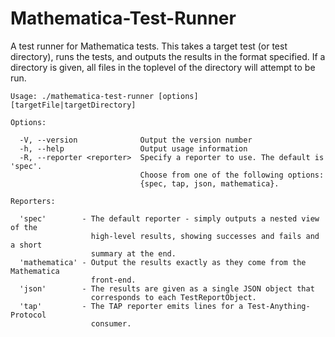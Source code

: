 # Mathematica-Test-Runner
A test runner for Mathematica tests. This takes a target test
(or test directory), runs the tests, and outputs the results in the format
specified. If a directory is given, all files in the toplevel of the directory
will attempt to be run.

    Usage: ./mathematica-test-runner [options] [targetFile|targetDirectory]
    
    Options:
    
      -V, --version              Output the version number
      -h, --help                 Output usage information
      -R, --reporter <reporter>  Specify a reporter to use. The default is 'spec'.
                                 Choose from one of the following options:
                                 {spec, tap, json, mathematica}.
    
    Reporters:
    
      'spec'        - The default reporter - simply outputs a nested view of the
                      high-level results, showing successes and fails and a short
                      summary at the end.
      'mathematica' - Output the results exactly as they come from the Mathematica
                      front-end.
      'json'        - The results are given as a single JSON object that
                      corresponds to each TestReportObject.
      'tap'         - The TAP reporter emits lines for a Test-Anything-Protocol
                      consumer.
